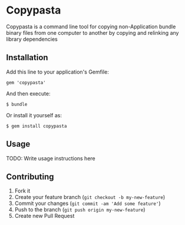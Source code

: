 # Copypasta

Copypasta is a command line tool for copying non-Application bundle binary files
from one computer to another by copying and relinking any library dependencies 

## Installation

Add this line to your application's Gemfile:

    gem 'copypasta'

And then execute:

    $ bundle

Or install it yourself as:

    $ gem install copypasta

## Usage

TODO: Write usage instructions here

## Contributing

1. Fork it
2. Create your feature branch (`git checkout -b my-new-feature`)
3. Commit your changes (`git commit -am 'Add some feature'`)
4. Push to the branch (`git push origin my-new-feature`)
5. Create new Pull Request
